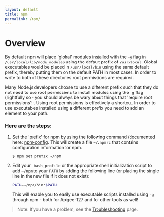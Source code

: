 ```yaml
---
layout: default
title: npm
permalink: /npm/
---
```


# Overview
By default npm will place 'global' modules installed with the `-g` flag in `/usr/local/lib/node_modules` using the default prefix of `/usr/local`.  Global executables would be placed in `/usr/local/bin` using the same default prefix, thereby putting them on the default PATH in most cases.  In order to write to both of these directories root permissions are required.

Many Node.js developers choose to use a different prefix such that they do not need to use root permissions to install modules using the `-g` flag (rightfully so - you should always be wary about things that 'require root permissions'!).  Using root permissions is effectively a shortcut.  In order to use executables installed using a different prefix you need to add an element to your path.

### Here are the steps:

1. Set the 'prefix' for npm by using the following command (documented here: [npm-config](https://www.npmjs.org/doc/misc/npm-config.html).  This will create a file `~/.npmrc` that contains configuration information for npm.

	```bash
	$ npm set prefix ~/npm
	```

2. Edit your `.bash_profile` or the appropriate shell initialization script to add `~/npm` to your `PATH` by adding the following line (or placing the single line in the new file if it does not exist):

	```bash
	PATH=~/npm/bin:$PATH
	```

	This will enable you to easily use executable scripts installed using `-g` through npm - both for Apigee-127 and for other tools as well!

>Note: If you have a problem, see the [Troubleshooting](https://github.com/apigee-127/a127-documentation/wiki/Troubleshooting-common-problems) page.